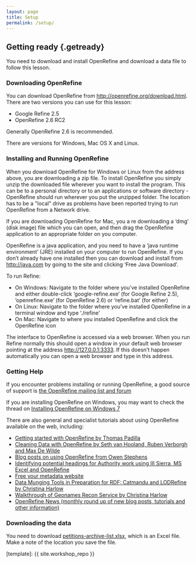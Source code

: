```yaml
---
layout: page
title: Setup
permalink: /setup/
---
```

## Getting ready {.getready}
You need to download and install OpenRefine and download a data file to follow this lesson.

### Downloading OpenRefine
You can download OpenRefine from http://openrefine.org/download.html. There are two versions you can use for this lesson:

* Google Refine 2.5
* OpenRefine 2.6 RC2

Generally OpenRefine 2.6 is recommended.

There are versions for Windows, Mac OS X and Linux.

### Installing and Running OpenRefine
When you download OpenRefine for Windows or Linux from the address above, you are downloading a zip file. To install OpenRefine you simply unzip the downloaded file wherever you want to install the program. This can be to a personal directory or to an applications or software directory - OpenRefine should run wherever you put the unzipped folder. The location has to be a "local" drive as problems have been reported trying to run OpenRefine from a Network drive.

If you are downloading OpenRefine for Mac, you a re downloading a ‘dmg’ (disk image) file which you can open, and then drag the OpenRefine application to an appropriate folder on you computer.

OpenRefine is a java application, and you need to have a ‘java runtime environment’ (JRE) installed on your computer to run OpenRefine. If you don’t already have one installed then you can download and install from http://java.com by going to the site and clicking ‘Free Java Download’.

To run Refine:

* On Windows: Navigate to the folder where you’ve installed OpenRefine and either double-click ‘google-refine.exe’ (for Google Refine 2.5), ’openrefine.exe’ (for OpenRefine 2.6) or ‘refine.bat’ (for either)
* On Linux: Navigate to the folder where you’ve installed OpenRefine in a terminal window and type ‘./refine’
* On Mac: Navigate to where you installed OpenRefine and click the OpenRefine icon

The interface to OpenRefine is accessed via a web browser. When you run Refine normally this should open a window in your default web browser pointing at the address http://127.0.0.1:3333. If this doesn’t happen automatically you can open a web browser and type in this address.

### Getting Help
If you encounter problems installing or running OpenRefine, a good source of support is [the OpenRefine mailing list and forum](https://groups.google.com/forum/?fromgroups#!forum/openrefine)

If you are installing OpenRefine on Windows, you may want to check the thread on [Installing OpenRefine on Windows 7](https://groups.google.com/forum/?fromgroups#!searchin/openrefine/64-bit%7Csort:date/openrefine/vUzqJqJ-sAA/Tb2Om9wvaqgJ)

There are also general and specialist tutorials about using OpenRefine available on the web, including:

* [Getting started with OpenRefine by Thomas Padilla](http://thomaspadilla.org/dataprep/)
* [Cleaning Data with OpenRefine by Seth van Hooland, Ruben Verborgh and Max De Wilde](http://programminghistorian.org/lessons/cleaning-data-with-openrefine)
* [Blog posts on using OpenRefine from Owen Stephens](http://www.meanboyfriend.com/overdue_ideas/tag/openrefine/?orderby=date&order=ASC)
* [Identifying potential headings for Authority work using III Sierra, MS Excel and OpenRefine](http://epublications.marquette.edu/lib_fac/81/)
* [Free your metadata website](http://freeyourmetadata.org)
* [Data Munging Tools in Preparation for RDF: Catmandu and LODRefine by Christina Harlow](http://journal.code4lib.org/articles/11013)
* [Walkthrough of Geonames Recon Service by Christina Harlow](http://christinaharlow.com/walkthrough-of-geonames-recon-service/)
* [OpenRefine News (monthly round up of new blog posts, tutorials and other information)](http://openrefine.org/blog.html)

### Downloading the data
You need to download [petitions-archive-list.xlsx](https://github.com/data-lessons/dh-openrefine/raw/gh-pages/data/petitions-archive-list.xlsx), which is an Excel file. Make a note of the location you save the file.

[template]: {{ site.workshop_repo }}
